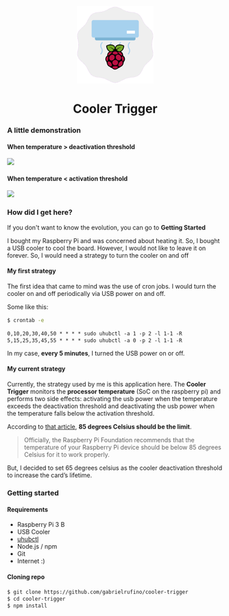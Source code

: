 <p align="center">
  <img width="180px" src="./assets/logo.png">
  <h1 align="center">Cooler Trigger</h1>
</p>

### A little demonstration

#### When temperature > deactivation threshold

<img width="300px" src="./assets/turning-on.gif">

#### When temperature < activation threshold

<img width="300px" src="./assets/turning-off.gif">

### How did I get here?

If you don't want to know the evolution, you can go to **Getting Started**

I bought my Raspberry Pi and was concerned about heating it. So, I bought a USB cooler to cool the board. However, I would not like to leave it on forever. So, I would need a strategy to turn the cooler on and off

#### My first strategy

The first idea that came to mind was the use of cron jobs. I would turn the cooler on and off periodically via USB power on and off.

Some like this:

```bash
$ crontab -e
```

```
0,10,20,30,40,50 * * * * sudo uhubctl -a 1 -p 2 -l 1-1 -R
5,15,25,35,45,55 * * * * sudo uhubctl -a 0 -p 2 -l 1-1 -R
```

In my case, **every 5 minutes**, I turned the USB power on or off.

#### My current strategy

Currently, the strategy used by me is this application here. The **Cooler Trigger** monitors the **processor temperature** (SoC on the raspberry pi) and performs two side effects: activating the usb power when the temperature exceeds the deactivation threshold and deactivating the usb power when the temperature falls below the activation threshold.

According to [that article](https://linuxhint.com/raspberry_pi_temperature_monitor), **85 degrees Celsius should be the limit**.

> Officially, the Raspberry Pi Foundation recommends that the temperature of your Raspberry Pi device should be below 85 degrees Celsius for it to work properly.

But, I decided to set 65 degrees celsius as the cooler deactivation threshold to increase the card’s lifetime.

### Getting started

#### Requirements

* Raspberry Pi 3 B
* USB Cooler
* [uhubctl](https://github.com/mvp/uhubctl)
* Node.js / npm
* Git
* Internet :)

#### Cloning repo

```
$ git clone https://github.com/gabrielrufino/cooler-trigger
$ cd cooler-trigger
$ npm install
```
